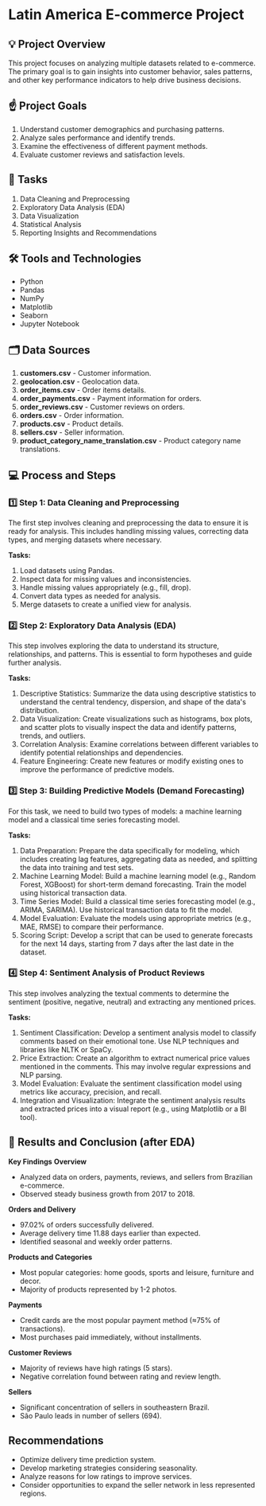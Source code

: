 # Latin America E-commerce Project

## 💡 Project Overview

This project focuses on analyzing multiple datasets related to e-commerce. The primary goal is to gain insights into customer behavior, sales patterns, and other key performance indicators to help drive business decisions.

## ☝️ Project Goals

1. Understand customer demographics and purchasing patterns.
2. Analyze sales performance and identify trends.
3. Examine the effectiveness of different payment methods.
4. Evaluate customer reviews and satisfaction levels.

## 💼 Tasks

1. Data Cleaning and Preprocessing
2. Exploratory Data Analysis (EDA)
3. Data Visualization
4. Statistical Analysis
5. Reporting Insights and Recommendations

## 🛠️ Tools and Technologies

- Python
- Pandas
- NumPy
- Matplotlib
- Seaborn
- Jupyter Notebook

## 🗂️ Data Sources

1. **customers.csv** - Customer information.
2. **geolocation.csv** - Geolocation data.
3. **order_items.csv** - Order items details.
4. **order_payments.csv** - Payment information for orders.
5. **order_reviews.csv** - Customer reviews on orders.
6. **orders.csv** - Order information.
7. **products.csv** - Product details.
8. **sellers.csv** - Seller information.
9. **product_category_name_translation.csv** - Product category name translations.

## 💻 Process and Steps

### 1️⃣ Step 1: Data Cleaning and Preprocessing
The first step involves cleaning and preprocessing the data to ensure it is ready for analysis. This includes handling missing values, correcting data types, and merging datasets where necessary.

**Tasks:**
1. Load datasets using Pandas.
2. Inspect data for missing values and inconsistencies.
3. Handle missing values appropriately (e.g., fill, drop).
4. Convert data types as needed for analysis.
5. Merge datasets to create a unified view for analysis.

### 2️⃣ Step 2: Exploratory Data Analysis (EDA)
This step involves exploring the data to understand its structure, relationships, and patterns. This is essential to form hypotheses and guide further analysis.

**Tasks:**
1. Descriptive Statistics: Summarize the data using descriptive statistics to understand the central tendency, dispersion, and shape of the data's distribution.
2. Data Visualization: Create visualizations such as histograms, box plots, and scatter plots to visually inspect the data and identify patterns, trends, and outliers.
3. Correlation Analysis: Examine correlations between different variables to identify potential relationships and dependencies.
4. Feature Engineering: Create new features or modify existing ones to improve the performance of predictive models.

### 3️⃣ Step 3: Building Predictive Models (Demand Forecasting)
For this task, we need to build two types of models: a machine learning model and a classical time series forecasting model.

**Tasks:**
1. Data Preparation: Prepare the data specifically for modeling, which includes creating lag features, aggregating data as needed, and splitting the data into training and test sets.
2. Machine Learning Model: Build a machine learning model (e.g., Random Forest, XGBoost) for short-term demand forecasting. Train the model using historical transaction data.
3. Time Series Model: Build a classical time series forecasting model (e.g., ARIMA, SARIMA). Use historical transaction data to fit the model.
4. Model Evaluation: Evaluate the models using appropriate metrics (e.g., MAE, RMSE) to compare their performance.
5. Scoring Script: Develop a script that can be used to generate forecasts for the next 14 days, starting from 7 days after the last date in the dataset.

### 4️⃣ Step 4: Sentiment Analysis of Product Reviews
This step involves analyzing the textual comments to determine the sentiment (positive, negative, neutral) and extracting any mentioned prices.

**Tasks:**
1. Sentiment Classification: Develop a sentiment analysis model to classify comments based on their emotional tone. Use NLP techniques and libraries like NLTK or SpaCy.
2. Price Extraction: Create an algorithm to extract numerical price values mentioned in the comments. This may involve regular expressions and NLP parsing.
3. Model Evaluation: Evaluate the sentiment classification model using metrics like accuracy, precision, and recall.
4. Integration and Visualization: Integrate the sentiment analysis results and extracted prices into a visual report (e.g., using Matplotlib or a BI tool).

## 🌿 Results and Conclusion (after EDA)
**Key Findings**
**Overview**
- Analyzed data on orders, payments, reviews, and sellers from Brazilian e-commerce.
- Observed steady business growth from 2017 to 2018.

**Orders and Delivery**
- 97.02% of orders successfully delivered.
- Average delivery time 11.88 days earlier than expected.
- Identified seasonal and weekly order patterns.

**Products and Categories**
- Most popular categories: home goods, sports and leisure, furniture and decor.
- Majority of products represented by 1-2 photos.

**Payments**
- Credit cards are the most popular payment method (≈75% of transactions).
- Most purchases paid immediately, without installments.

**Customer Reviews**
- Majority of reviews have high ratings (5 stars).
- Negative correlation found between rating and review length.

**Sellers**
- Significant concentration of sellers in southeastern Brazil.
- São Paulo leads in number of sellers (694).

## Recommendations
- Optimize delivery time prediction system.
- Develop marketing strategies considering seasonality.
- Analyze reasons for low ratings to improve services.
- Consider opportunities to expand the seller network in less represented regions.
